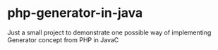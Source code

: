 # php-generator-in-java
Just a small project to demonstrate one possible way of implementing Generator concept from PHP in JavaC 
